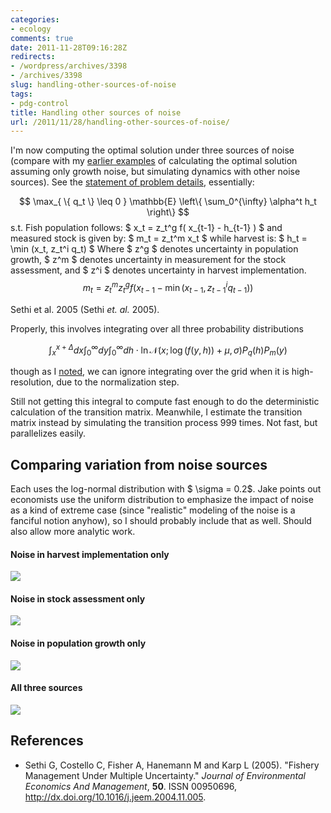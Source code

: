 ```yaml
---
categories:
- ecology
comments: true
date: 2011-11-28T09:16:28Z
redirects:
- /wordpress/archives/3398
- /archives/3398
slug: handling-other-sources-of-noise
tags:
- pdg-control
title: Handling other sources of noise
url: /2011/11/28/handling-other-sources-of-noise/
---
```


I'm now computing the optimal solution under three sources of noise (compare with my [earlier examples](http://www.carlboettiger.info/archives/3296) of calculating the optimal solution assuming only growth noise, but simulating dynamics with other noise sources).  See the [statement of problem details](http://www.carlboettiger.info/archives/3313), essentially:


$$ \max_{ \{ q_t \} \leq 0 }  \mathbb{E} \left\{ \sum_0^{\infty} \alpha^t h_t \right\}  $$
s.t. 
Fish population follows: $ x_t = z_t^g f( x_{t-1} - h_{t-1} ) $
and measured stock is given by: $ m_t = z_t^m x_t $
while harvest is: $ h_t = \min (x_t, z_t^i q_t) $
Where $ z^g $ denotes uncertainty in population growth, $ z^m $ denotes uncertainty in measurement for the stock assessment, and $ z^i $ denotes uncertainty in harvest implementation.
$$ m_t = z_t^m z_t^g f\left( x_{t-1} - \min(x_{t-1}, z_{t-1}^i q_{t-1})  \right) $$

 Sethi et al. 2005 (Sethi _et. al._ 2005).  


Properly, this involves integrating over all three probability distributions

$$ \int_x^{x+\Delta} dx \int_0^{\infty}dy \int_0^{\infty} dh\cdot \ln\mathcal{N}(x; \log(f(y,h)) + \mu, \sigma) P_q(h) P_m(y) $$

though as I [noted](http://www.carlboettiger.info/archives/3325), we can ignore integrating over the grid when it is high-resolution, due to the normalization step.  

Still not getting this integral to compute fast enough to do the deterministic calculation of the transition matrix. Meanwhile, I estimate the transition matrix instead by simulating the transition process 999 times.  Not fast, but parallelizes easily. 




##  Comparing variation from noise sources 


Each uses the log-normal distribution with $ \sigma = 0.2$.  Jake points out economists use the uniform distribution to emphasize the impact of noise as a kind of extreme case (since "realistic" modeling of the noise is a fanciful notion anyhow), so I should probably include that as well. Should also allow more analytic work.  



####  Noise in harvest implementation only 



![]( http://farm8.staticflickr.com/7149/6387500545_eb5e518dd4_o.png )




####  Noise in stock assessment only 



![]( http://farm7.staticflickr.com/6232/6387500079_071c824b52_o.png )




#### Noise in population growth only 



![]( http://farm8.staticflickr.com/7013/6387499699_b477b6aa11_o.png )




####  All three sources 



![]( http://farm8.staticflickr.com/7015/6387499095_cf513cf0df_o.png )


## References


- Sethi G, Costello C, Fisher A, Hanemann M and Karp L (2005).
"Fishery Management Under Multiple Uncertainty."
*Journal of Environmental Economics And Management*, **50**.
ISSN 00950696, <a href="http://dx.doi.org/10.1016/j.jeem.2004.11.005">http://dx.doi.org/10.1016/j.jeem.2004.11.005</a>.
